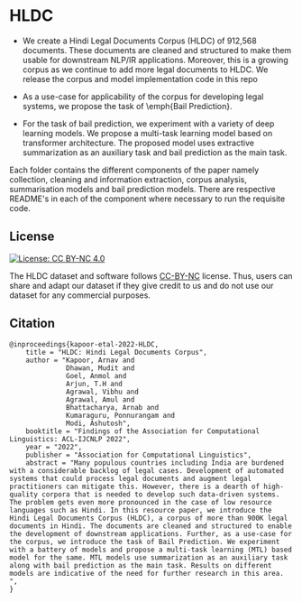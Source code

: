 # HLDC

* We create a Hindi Legal Documents Corpus (HLDC) of 912,568  documents. These documents are cleaned and structured to make them usable for downstream NLP/IR applications. Moreover, this is a growing corpus as we continue to add more legal documents to HLDC. We release the corpus and model implementation code in this repo

* As a use-case for applicability of the corpus for developing legal systems, we propose the task of \emph{Bail Prediction}.

* For the task of bail prediction, we experiment with a variety of deep learning models. We propose a multi-task learning model based on transformer architecture. The proposed model uses extractive summarization as an auxiliary task and bail prediction as the main task.   


Each folder contains the different components of the paper namely collection, cleaning and information extraction, corpus analysis, summarisation models and bail prediction models. There are respective README's in each of the component where necessary to run the requisite code. 

## License

[![License: CC BY-NC 4.0](https://img.shields.io/badge/License-CC%20BY--NC%204.0-lightgrey.svg)](https://creativecommons.org/licenses/by-nc/4.0/)

The HLDC dataset and software follows [CC-BY-NC](CC-BY-NC) license. Thus, users can share and adapt our dataset if they give credit to us and do not use our dataset for any commercial purposes.


## Citation

```
@inproceedings{kapoor-etal-2022-HLDC,
    title = "HLDC: Hindi Legal Documents Corpus",
    author = "Kapoor, Arnav and 
              Dhawan, Mudit and
              Goel, Anmol and 
              Arjun, T.H and 
              Agrawal, Vibhu and 
              Agrawal, Amul and
              Bhattacharya, Arnab and 
              Kumaraguru, Ponnurangam and
              Modi, Ashutosh",
    booktitle = "Findings of the Association for Computational Linguistics: ACL-IJCNLP 2022",
    year = "2022",
    publisher = "Association for Computational Linguistics",
    abstract = "Many populous countries including India are burdened with a considerable backlog of legal cases. Development of automated systems that could process legal documents and augment legal practitioners can mitigate this. However, there is a dearth of high-quality corpora that is needed to develop such data-driven systems. The problem gets even more pronounced in the case of low resource languages such as Hindi. In this resource paper, we introduce the Hindi Legal Documents Corpus (HLDC), a corpus of more than 900K legal documents in Hindi. The documents are cleaned and structured to enable the development of downstream applications. Further, as a use-case for the corpus, we introduce the task of Bail Prediction. We experiment with a battery of models and propose a multi-task learning (MTL) based model for the same. MTL models use summarization as an auxiliary task along with bail prediction as the main task. Results on different models are indicative of the need for further research in this area. 
",
}
```
